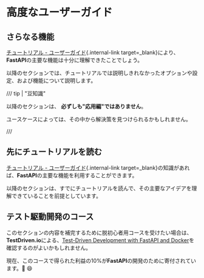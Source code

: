 # 高度なユーザーガイド

## さらなる機能

[チュートリアル - ユーザーガイド](../tutorial/index.md){.internal-link target=_blank}により、**FastAPI**の主要な機能は十分に理解できたことでしょう。

以降のセクションでは、チュートリアルでは説明しきれなかったオプションや設定、および機能について説明します。

/// tip | "豆知識"

以降のセクションは、 **必ずしも"応用編"ではありません**。

ユースケースによっては、その中から解決策を見つけられるかもしれません。

///

## 先にチュートリアルを読む

[チュートリアル - ユーザーガイド](../tutorial/index.md){.internal-link target=_blank}の知識があれば、**FastAPI**の主要な機能を利用することができます。

以降のセクションは、すでにチュートリアルを読んで、その主要なアイデアを理解できていることを前提としています。

## テスト駆動開発のコース

このセクションの内容を補完するために脱初心者用コースを受けたい場合は、**TestDriven.io**による、<a href="https://testdriven.io/courses/tdd-fastapi/" class="external-link" target="_blank">Test-Driven Development with FastAPI and Docker</a>を確認するのがよいかもしれません。

現在、このコースで得られた利益の10%が**FastAPI**の開発のために寄付されています。🎉 😄
